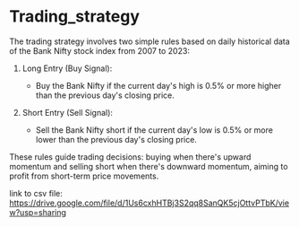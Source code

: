 # Trading_strategy
The trading strategy involves two simple rules based on daily historical data of the Bank Nifty stock index from 2007 to 2023:

1. Long Entry (Buy Signal):
   - Buy the Bank Nifty if the current day's high is 0.5% or more higher than the previous day's closing price.

2. Short Entry (Sell Signal):
   - Sell the Bank Nifty short if the current day's low is 0.5% or more lower than the previous day's closing price.

These rules guide trading decisions: buying when there's upward momentum and selling short when there's downward momentum, aiming to profit from short-term price movements.

link to csv file: https://drive.google.com/file/d/1Us6cxhHTBj3S2qq8SanQK5cjOttvPTbK/view?usp=sharing
